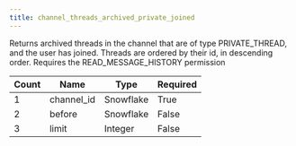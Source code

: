 ```yaml
---
title: channel_threads_archived_private_joined
---
```

Returns archived threads in the channel that are of type PRIVATE_THREAD, and the user has joined. Threads are ordered by their id, in descending order. Requires the READ_MESSAGE_HISTORY permission

Count | Name | Type | Required        
----|----|----|---- 
1 | channel_id | Snowflake | True
2 | before | Snowflake | False
3 | limit | Integer | False
